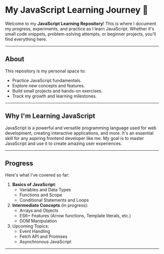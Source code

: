 # My JavaScript Learning Journey 🚀

Welcome to my **JavaScript Learning Repository**! This is where I document my progress, experiments, and practice as I learn JavaScript. Whether it's small code snippets, problem-solving attempts, or beginner projects, you'll find everything here.

---

## About
This repository is my personal space to:
- Practice JavaScript fundamentals.
- Explore new concepts and features.
- Build small projects and hands-on exercises.
- Track my growth and learning milestones.

---

## Why I'm Learning JavaScript
JavaScript is a powerful and versatile programming language used for web development, creating interactive applications, and more. It's an essential skill for any aspiring frontend developer like me. My goal is to master JavaScript and use it to create amazing user experiences.

---

## Progress
Here's what I've covered so far:
1. **Basics of JavaScript**:
   - Variables and Data Types
   - Functions and Scope
   - Conditional Statements and Loops
2. **Intermediate Concepts** (in progress):
   - Arrays and Objects
   - ES6+ Features (Arrow functions, Template literals, etc.)
   - DOM Manipulation
3. Upcoming Topics:
   - Event Handling
   - Fetch API and Promises
   - Asynchronous JavaScript

---


